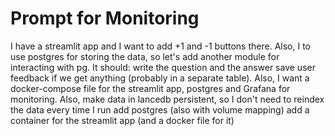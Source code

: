# Prompt for Monitoring

I have a streamlit app and I want to add +1 and -1 buttons there. 
Also, I to use postgres for storing the data, so let's add another module for interacting with pg. It should: 
write the question and the answer 
save user feedback if we get anything (probably in a separate table).
Also, I want a docker-compose file for the streamlit app, postgres and Grafana for monitoring.
Also, make data in lancedb persistent, so I don't need to reindex the data every time I run 
add postgres (also with volume mapping)
add a container for the streamlit app (and a docker file for it)